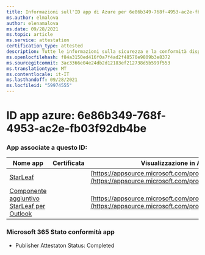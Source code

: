 ```yaml
---
title: Informazioni sull'ID app di Azure per 6e86b349-768f-4953-ac2e-fb03f92db4be
ms.author: elmalova
author: elenamalova
ms.date: 09/28/2021
ms.topic: article
ms.service: attestation
certification_type: attested
description: Tutte le informazioni sulla sicurezza e la conformità disponibili per 6e86b349-768f-4953-ac2e-fb03f92db4be.
ms.openlocfilehash: f84a3150ed416f0a7f4ad2f48570e9809b3e8372
ms.sourcegitcommit: 3ac3366e04e24db2d12183ef212738d5b599f553
ms.translationtype: MT
ms.contentlocale: it-IT
ms.lasthandoff: 09/28/2021
ms.locfileid: "59974555"
---
```

# <a name="azure-app-id-6e86b349-768f-4953-ac2e-fb03f92db4be"></a>ID app azure: 6e86b349-768f-4953-ac2e-fb03f92db4be


### <a name="apps-associated-with-this-id"></a>App associate a questo ID:
| **Nome app** | **Certificata** | **Visualizzazione in AppSource** |
|--------------|---------------|-----------------------|
| [StarLeaf](https://docs.microsoft.com/microsoft-365-app-certification/forward/WA200000185) |  | [https://appsource.microsoft.com/product/office/WA200000185](https://appsource.microsoft.com/product/office/WA200000185) |
| [Componente aggiuntivo StarLeaf per Outlook](https://docs.microsoft.com/microsoft-365-app-certification/forward/WA104381343) |  | [https://appsource.microsoft.com/product/office/WA104381343](https://appsource.microsoft.com/product/office/WA104381343) |

### <a name="microsoft-365-app-compliance-status"></a>Microsoft 365 Stato conformità app
- Publisher Attestaton Status: Completed
